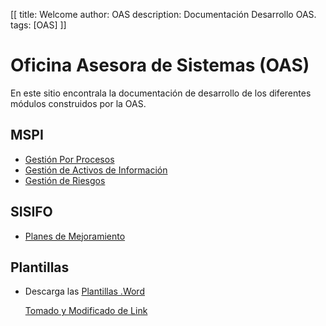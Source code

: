 [[
title: Welcome
author: OAS
description: Documentación Desarrollo OAS.
tags: [OAS]
]]

# Oficina Asesora de Sistemas (OAS)

En este sitio encontrala la documentación de desarrollo de los diferentes módulos construidos por la OAS.


MSPI
------------------------------------------
* [Gestión Por Procesos](mspi/operacion_por_procesos/desarrollo/analisis_actividades.html)
* [Gestión de Activos de Información](http://pykwiki.nullism.com/)
* [Gestión de Riesgos](http://pykwiki.nullism.com/)

SISIFO
------------------------------------------
* [Planes de Mejoramiento](planes_de_mejoramiento/desarrollo/analisis_actividades.html)


Plantillas
------------------------------------------
* Descarga las [Plantillas .Word](data_download/plantillas_word.zip)

    [Tomado y Modificado de Link](https://www.idu.gov.co/Archivos_Portal/2018/Transparencia/Informacion%20de%20interes/sigi/mapa%20procesos%20portal/manualProcesos/Gestion_TIC/05_Formatos/)
